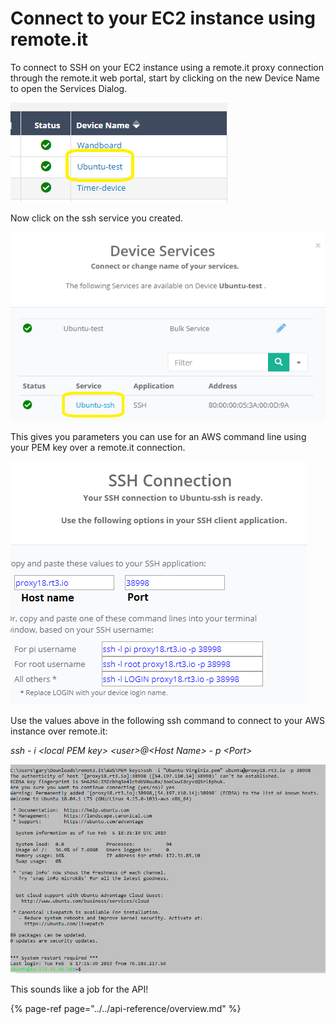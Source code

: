 # Connect to your EC2 instance using remote.it

To connect to SSH on your EC2 instance using a remote.it proxy connection through the remote.it web portal, start by clicking on the new Device Name to open the Services Dialog.

![](../../.gitbook/assets/image%20%288%29.png)

Now click on the ssh service you created.

![](../../.gitbook/assets/image%20%28144%29.png)

This gives you parameters you can use for an AWS command line using your PEM key over a remote.it connection.

![](../../.gitbook/assets/image%20%28106%29.png)

Use the values above in the following ssh command to connect to your AWS instance over remote.it:

_ssh - i &lt;local PEM key&gt; &lt;user&gt;@&lt;Host Name&gt; - p &lt;Port&gt;_

![](../../.gitbook/assets/image%20%28210%29.png)

This sounds like a job for the API!

{% page-ref page="../../api-reference/overview.md" %}

